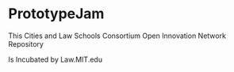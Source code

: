 # PrototypeJam 

This Cities and Law Schools Consortium Open Innovation Network Repository

Is Incubated by Law.MIT.edu 

